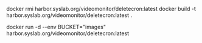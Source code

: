 docker rmi harbor.syslab.org/videomonitor/deletecron:latest
docker build -t harbor.syslab.org/videomonitor/deletecron:latest .

docker run -d --env BUCKET="images" harbor.syslab.org/videomonitor/deletecron:latest